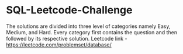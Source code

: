 # SQL-Leetcode-Challenge
The solutions are divided into three level of categories namely Easy, Medium, and Hard. Every category first contains the question and then followed by its respective solution.
Leetcode link - https://leetcode.com/problemset/database/
